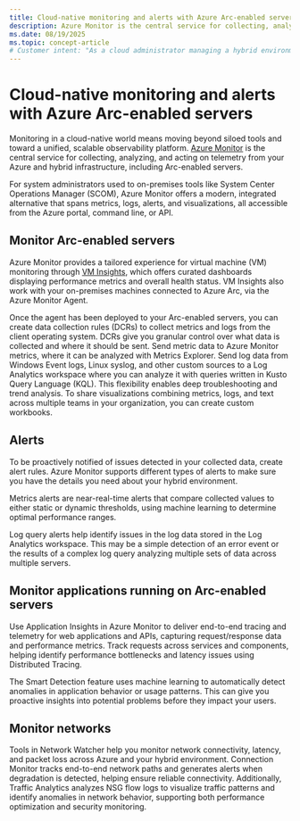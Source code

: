```yaml
---
title: Cloud-native monitoring and alerts with Azure Arc-enabled servers
description: Azure Monitor is the central service for collecting, analyzing, and acting on telemetry from your Azure and hybrid infrastructure, including Arc-enabled servers. 
ms.date: 08/19/2025
ms.topic: concept-article
# Customer intent: "As a cloud administrator managing a hybrid environment, I want to understand how Azure Arc lets me use Azure's powerful monitoring solutions, so I can maintain visibility into my entire server landscape."
---
```


# Cloud-native monitoring and alerts with Azure Arc-enabled servers

Monitoring in a cloud-native world means moving beyond siloed tools and toward a unified, scalable observability platform. [Azure Monitor](/azure/azure-monitor/fundamentals/overview) is the central service for collecting, analyzing, and acting on telemetry from your Azure and hybrid infrastructure, including Arc-enabled servers.

For system administrators used to on-premises tools like System Center Operations Manager (SCOM), Azure Monitor offers a modern, integrated alternative that spans metrics, logs, alerts, and visualizations, all accessible from the Azure portal, command line, or API.

## Monitor Arc-enabled servers

Azure Monitor provides a tailored experience for virtual machine (VM) monitoring through [VM Insights](/azure/azure-monitor/vm/vminsights-overview), which offers curated dashboards displaying performance metrics and overall health status. VM Insights also work with your on-premises machines connected to Azure Arc, via the Azure Monitor Agent.

Once the agent has been deployed to your Arc-enabled servers, you can create data collection rules (DCRs) to collect metrics and logs from the client operating system. DCRs give you granular control over what data is collected and where it should be sent. Send metric data to Azure Monitor metrics, where it can be analyzed with Metrics Explorer. Send log data from Windows Event logs, Linux syslog, and other custom sources to a Log Analytics workspace where you can analyze it with queries written in Kusto Query Language (KQL). This flexibility enables deep troubleshooting and trend analysis. To share visualizations combining metrics, logs, and text across multiple teams in your organization, you can create custom workbooks.

## Alerts

To be proactively notified of issues detected in your collected data, create alert rules. Azure Monitor supports different types of alerts to make sure you have the details you need about your hybrid environment.

Metrics alerts are near-real-time alerts that compare collected values to either static or dynamic thresholds, using machine learning to determine optimal performance ranges.

Log query alerts help identify issues in the log data stored in the Log Analytics workspace. This may be a simple detection of an error event or the results of a complex log query analyzing multiple sets of data across multiple servers.

## Monitor applications running on Arc-enabled servers

Use Application Insights in Azure Monitor to deliver end-to-end tracing and telemetry for web applications and APIs, capturing request/response data and performance metrics. Track requests across services and components, helping identify performance bottlenecks and latency issues using Distributed Tracing.

The Smart Detection feature uses machine learning to automatically detect anomalies in application behavior or usage patterns. This can give you  proactive insights into potential problems before they impact your users.

## Monitor networks

Tools in Network Watcher help you monitor network connectivity, latency, and packet loss across Azure and your hybrid environment. Connection Monitor tracks end-to-end network paths and generates alerts when degradation is detected, helping ensure reliable connectivity. Additionally, Traffic Analytics analyzes NSG flow logs to visualize traffic patterns and identify anomalies in network behavior, supporting both performance optimization and security monitoring.
